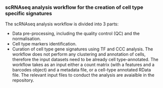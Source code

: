 ### scRNAseq analysis workflow for the creation of cell type specific signatures ###

The scRNAseq analysis workflow is divided into 3 parts:
- Data pre-processing, including the quality control (QC) and the normalisation.
- Cell type markers identification.
- Curation of cell type gene signatures using TF and CCC analysis.
The workflow does not perform any clustering and annotation of cells, therefore the input datasets need to be already cell type-annotated.
The workflow takes as an input either a count matrix (with a features and a barcodes object) and a metadata file, or a cell-type annotated RData file.
The relevant input files to conduct the analysis are avaialble in the repository.
